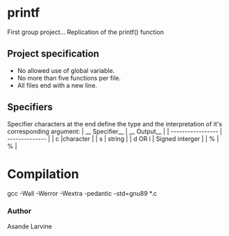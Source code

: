 # printf
First group project... Replication of the printf() function

## Project specification
* No allowed use of global variable.
* No more than five functions per file.
* All files end with a new line.

## Specifiers
Specifier characters at the end define the type and the interpretation of it's corresponding argument:
| __ Specifier__ | __ Output__ |
| ----------------- | -------------- |
| c |character |
| s | string |
| d OR i | Signed interger |
| % | % |

# Compilation
gcc -Wall -Werror -Wextra -pedantic -std=gnu89 *.c

### Author
Asande Larvine
